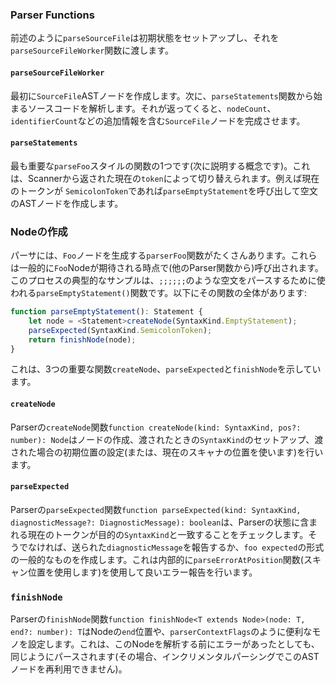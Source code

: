 ### Parser Functions

前述のように`parseSourceFile`は初期状態をセットアップし、それを`parseSourceFileWorker`関数に渡します。

#### `parseSourceFileWorker`

最初に`SourceFile`ASTノードを作成します。次に、`parseStatements`関数から始まるソースコードを解析します。それが返ってくると、`nodeCount`、`identifierCount`などの追加情報を含む`SourceFile`ノードを完成させます。

#### `parseStatements`
最も重要な`parseFoo`スタイルの関数の1つです(次に説明する概念です)。これは、Scannerから返された現在の`token`によって切り替えられます。例えば現在のトークンが `SemicolonToken`であれば`parseEmptyStatement`を呼び出して空文のASTノードを作成します。

### Nodeの作成

パーサには、`Foo`ノードを生成する`parserFoo`関数がたくさんあります。これらは一般的に`Foo`Nodeが期待される時点で(他のParser関数から)呼び出されます。このプロセスの典型的なサンプルは、`;;;;;;`のような空文をパースするために使われる`parseEmptyStatement()`関数です。以下にその関数の全体があります:

```ts
function parseEmptyStatement(): Statement {
    let node = <Statement>createNode(SyntaxKind.EmptyStatement);
    parseExpected(SyntaxKind.SemicolonToken);
    return finishNode(node);
}
```

これは、3つの重要な関数`createNode`、`parseExpected`と`finishNode`を示しています。

#### `createNode`
Parserの`createNode`関数`function createNode(kind: SyntaxKind, pos?: number): Node`はノードの作成、渡されたときの`SyntaxKind`のセットアップ、渡された場合の初期位置の設定(または、現在のスキャナの位置を使います)を行います。

#### `parseExpected`
Parserの`parseExpected`関数`function parseExpected(kind: SyntaxKind, diagnosticMessage?: DiagnosticMessage): boolean`は、Parserの状態に含まれる現在のトークンが目的の`SyntaxKind`と一致することをチェックします。そうでなければ、送られた`diagnosticMessage`を報告するか、`foo expected`の形式の一般的なものを作成します。これは内部的に`parseErrorAtPosition`関数(スキャン位置を使用します)を使用して良いエラー報告を行います。

### `finishNode`
Parserの`finishNode`関数`function finishNode<T extends Node>(node: T, end?: number): T`はNodeの`end`位置や、`parserContextFlags`のように便利なモノを設定します。これは、このNodeを解析する前にエラーがあったとしても、同じようにパースされます(その場合、インクリメンタルパーシングでこのASTノードを再利用できません)。
